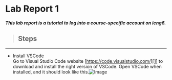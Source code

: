 # Lab Report 1

***This lab report is a tutorial to log into a course-specific account on ieng6.***


> ## Steps
***

* Install VSCode  
    Go to Visual Studio Code website [https://code.visualstudio.com/][1] to download and install the right version of VSCode. Open VSCode when installed, and it should look like this.![Image][2]

    [2]: http://url/b.jpg
   
    [1]: https://code.visualstudio.com/

